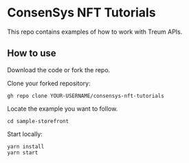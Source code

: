 # ConsenSys NFT Tutorials

This repo contains examples of how to work with Treum APIs. 

## How to use

Download the code or fork the repo.

Clone your forked repository:
```
gh repo clone YOUR-USERNAME/consensys-nft-tutorials
```

Locate the example you want to follow.

```
cd sample-storefront
```

Start locally:
```
yarn install
yarn start
```
